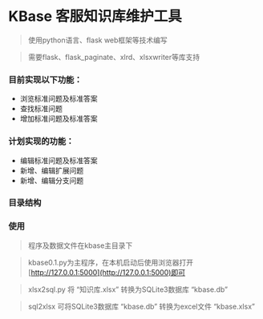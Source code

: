 # KBase 客服知识库维护工具

> 使用python语言、flask web框架等技术编写

> 需要flask、flask_paginate、xlrd、xlsxwriter等库支持

### 目前实现以下功能：
- 浏览标准问题及标准答案
- 查找标准问题
- 增加标准问题及标准答案

### 计划实现的功能：
- 编辑标准问题及标准答案
- 新增、编辑扩展问题
- 新增、编辑分支问题

### 目录结构

### 使用
> 程序及数据文件在kbase主目录下

> kbase0.1.py为主程序，在本机启动后使用浏览器打开[http://127.0.0.1:5000](http://127.0.0.1:5000)即可

> xlsx2sql.py 将 “知识库.xlsx” 转换为SQLite3数据库 “kbase.db” 

> sql2xlsx 可将SQLite3数据库 “kbase.db” 转换为excel文件 “kbase.xlsx”
